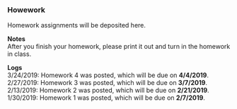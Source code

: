### Howework
Homework assignments will be deposited here.

**Notes**  
After you finish your homework, please print it out and turn in the homework in class.

**Logs**  
3/24/2019: Homework 4 was posted, which will be due on **4/4/2019**.  
2/27/2019: Homework 3 was posted, which will be due on **3/7/2019**.  
2/13/2019: Homework 2 was posted, which will be due on **2/21/2019**.  
1/30/2019: Homework 1 was posted, which will be due on **2/7/2019**.

